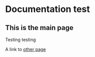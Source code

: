 # Documentation test

## This is the main page

Testing testing

A link to [other page](./other.md)
